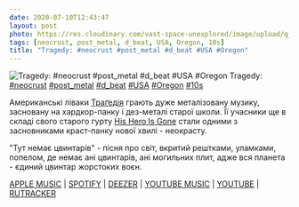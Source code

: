 ```yaml
---
date: 2020-07-10T12:43:47
layout: post
photo: https://res.cloudinary.com/vast-space-unexplored/image/upload/q_auto,dpr_auto,w_auto/photos/photo_1020_10-07-2020_12-43-47.jpg
tags: [neocrust, post_metal, d_beat, USA, Oregon, 10s]
title: "Tragedy: #neocrust #post_metal #d_beat #USA #Oregon"
---
```

![Tragedy: #neocrust #post_metal #d_beat #USA #Oregon](https://res.cloudinary.com/vast-space-unexplored/image/upload/q_auto,dpr_auto,w_auto/photos/photo_1020_10-07-2020_12-43-47.jpg)
Tragedy: [#neocrust](/tags/#neocrust) [#post_metal](/tags/#post_metal) [#d_beat](/tags/#d_beat) [#USA](/tags/#USA) [#Oregon](/tags/#Oregon) [#10s](/tags/#10s)

Американські ліваки [Траґедія](/2019-11-01-tragedy--neocrust-post-metal-usa-tennessee-00s) грають дуже металізовану музику, засновану на хардкор-панку і дез-металі старої школи. Її учасники ще в складі свого старого гурту [His Hero Is Gone](/2019-10-05-his-hero-is-gone--d-beat-sludgecore-usa-tennessee) стали одними з засновниками краст-панку нової хвилі - неокрасту.

&quot;Тут немає цвинтарів&quot; - пісня про світ, вкритий рештками, уламками, попелом, де немає ані цвинтарів, ані могильних плит, адже вся планета - єдиний цвинтар жорстоких воєн.

[APPLE MUSIC](https://itunes.apple.com/au/album/darker-days-ahead/524089425) \| [SPOTIFY](https://open.spotify.com/album/1g1vVFwvUYI10vl8xI8QtH) \| [DEEZER](https://www.deezer.com/album/2651041?utm_source=deezer&amp;utm_content=album-2651041&amp;utm_term=1601611822_1594374130&amp;utm_medium=web) \| [YOUTUBE MUSIC](https://music.youtube.com/playlist?list=OLAK5uy_nL63oeZadhShkj-HG9DwoGrq6whFXC6so) \| [YOUTUBE](https://www.youtube.com/playlist?list=OLAK5uy_lkN4fb6stn8Cxp7VAN7KFlIf2eclsu1dU) \| [RUTRACKER](https://rutracker.org/forum/viewtopic.php?t=4048721)